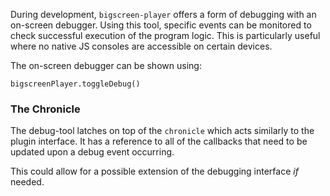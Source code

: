 During development, `bigscreen-player` offers a form of debugging with an on-screen debugger. Using this tool, specific events can be monitored to check successful execution of the program logic. This is particularly useful where no native JS consoles are accessible on certain devices.

The on-screen debugger can be shown using:
```
bigscreenPlayer.toggleDebug()
```

### The Chronicle
The debug-tool latches on top of the `chronicle` which acts similarly to the plugin interface. It has a reference to all of the callbacks that need to be updated upon a debug event occurring. 

This could allow for a possible extension of the debugging interface *if* needed.
